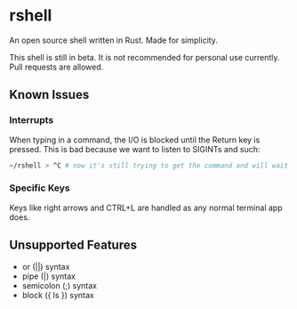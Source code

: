 # rshell
An open source shell written in Rust. Made for simplicity.

This shell is still in beta. It is not recommended for personal use currently.
Pull requests are allowed.

## Known Issues

### Interrupts
When typing in a command, the I/O is blocked until the Return key is pressed. This is bad
because we want to listen to SIGINTs and such:
```bash
~/rshell > ^C # now it's still trying to get the command and will wait until Return is pressed to send the SIGINT
```

### Specific Keys
Keys like right arrows and CTRL+L are handled as any normal terminal app does.

## Unsupported Features
- or (||) syntax
- pipe (|) syntax
- semicolon (;) syntax
- block ({ ls }) syntax

